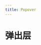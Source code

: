 ```yaml
---
title: Popover
---
```


# 弹出层

<ClientOnly>
<popover-demo-1></popover-demo-1>
<popover-demo-2></popover-demo-2>
</ClientOnly>